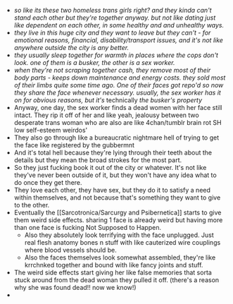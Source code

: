 - *so like its these two homeless trans girls right? and they kinda can't stand each other but they're together anyway. but not like dating just like dependent on each other, in some healthy and and unhealthy ways.*
- *they live in this huge city and they want to leave but they can't - for emotional reasons, financial, disability/transport issues, and it's not like anywhere outside the city is any better.*
- *they usually sleep together for warmth in places where the cops don't look. one of them is a busker, the other is a sex worker.*
- *when they're not scraping together cash, they remove most of their body parts - keeps down maintenance and energy costs. they sold most of their limbs quite some time ago. One of their faces got repo'd so now they share the face whenever necessary. usually, the sex worker has it on for obvious reasons, but it's* technically *the busker's property*
- Anyway, one day, the sex worker finds a dead women with her face still intact. They rip it off of her and like yeah, jealousy between two desperate trans woman who are also are like 4chan/tumblr brain rot SH low self-esteem weirdos'
- They also go through like a bureaucratic nightmare hell of trying to get the face like registered by the gubbermnt
- And it's total hell because they're lying through their teeth about the details but they mean the broad strokes for the most part.
- So they just fucking book it out of the city or whatever. It's not like they've never been outside of it, but they won't have any idea what to do once they get there.
- They love each other, they have sex, but they do it to satisfy a need within themselves, and not because that's something they want to give  to the other.
- Eventually the [[Sarcotronica/Sarcurgy and Psibernetica]] starts to give them weird side effects. sharing 1 face is already weird but having more than one face is fucking Not Supposed to Happen.
	- Also they absolutely look terrifying with the face unplugged. Just real flesh anatomy bones n stuff with like cauterized wire couplings where blood vessels should be.
	- Also the faces themselves look somewhat assembled, they're like krrchnked together and bound with like fancy joints and stuff.
- The weird side effects start giving her like false memories that sorta stuck around from the dead woman they pulled it off. (there's a reason why she was found dead!! now we know!)
-